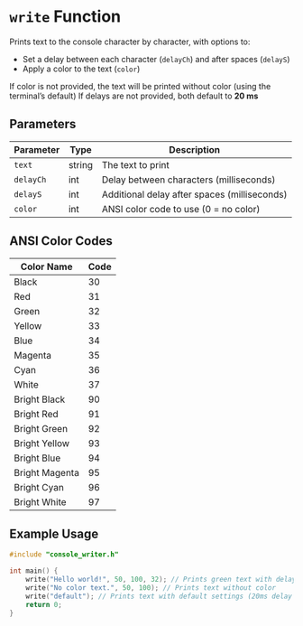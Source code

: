 # `write` Function

Prints text to the console character by character, with options to:

- Set a delay between each character (`delayCh`) and after spaces (`delayS`)  
- Apply a color to the text (`color`)

If color is not provided, the text will be printed without color (using the terminal’s default)
If delays are not provided, both default to **20 ms**

## Parameters

| Parameter | Type | Description                                  |
|-----------|------|----------------------------------------------|
| `text`    | string | The text to print                            |
| `delayCh` | int  | Delay between characters (milliseconds)      |
| `delayS`  | int  | Additional delay after spaces (milliseconds) |
| `color`   | int  | ANSI color code to use (0 = no color)        |

## ANSI Color Codes

| Color Name     | Code |
|----------------|------|
| Black          | 30   |
| Red            | 31   |
| Green          | 32   |
| Yellow         | 33   |
| Blue           | 34   |
| Magenta        | 35   |
| Cyan           | 36   |
| White          | 37   |
| Bright Black   | 90   |
| Bright Red     | 91   |
| Bright Green   | 92   |
| Bright Yellow  | 93   |
| Bright Blue    | 94   |
| Bright Magenta | 95   |
| Bright Cyan    | 96   |
| Bright White   | 97   |

## Example Usage

```cpp
#include "console_writer.h"

int main() {
    write("Hello world!", 50, 100, 32); // Prints green text with delays
    write("No color text.", 50, 100); // Prints text without color
    write("default"); // Prints text with default settings (20ms delay and standard color)
    return 0;
}
